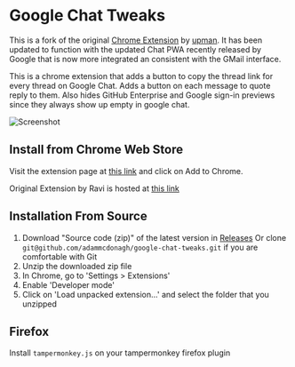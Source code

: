 # Google Chat Tweaks

This is a fork of the original [Chrome Extension](https://github.com/upman/gchat-copy) by [upman](https://github.com/upman). It has been updated to function with the updated Chat PWA recently released by Google that is now more integrated an consistent with the GMail interface.

This is a chrome extension that adds a button to copy the thread link for every thread on Google Chat.
Adds a button on each message to quote reply to them.
Also hides GitHub Enterprise and Google sign-in previews since they always show up empty in google chat.

![Screenshot](https://i.imgur.com/s8NDSmo.gif)

## Install from Chrome Web Store

Visit the extension page at [this link](https://chrome.google.com/webstore/detail/XXXXXXXX) and click on Add to Chrome.

Original Extension by Ravi is hosted at [this link](https://chrome.google.com/webstore/detail/google-chat-thread-links/aogkhbmeeckelbhfemleoajbglamokbc)

## Installation From Source

1. Download "Source code (zip)" of the latest version in [Releases](https://github.com/adammcdonagh/google-chat-tweaks/releases)
   Or clone `git@github.com/adammcdonagh/google-chat-tweaks.git` if you are comfortable with Git
2. Unzip the downloaded zip file
3. In Chrome, go to 'Settings > Extensions'
4. Enable 'Developer mode'
5. Click on 'Load unpacked extension...' and select the folder that you unzipped

## Firefox

Install `tampermonkey.js` on your tampermonkey firefox plugin
